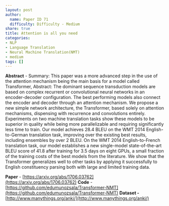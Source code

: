 ```yaml
---
layout: post
author:
  name: Paper ID 71
  difficulty: Difficulty - Medium
share: true
title: Attention is all you need
categories:
- NLP
- Language Translation
- Neural Machine Translation(NMT)
- medium
tags: []
---
```

**Abstract** - Summary: This paper was a more advanced step in the use of the attention mechanism being the main basis for a model called Transformer, Abstract: The dominant sequence transduction models are based on complex recurrent or convolutional neural networks in an encoder-decoder configuration. The best performing models also connect the encoder and decoder through an attention mechanism. We propose a new simple network architecture, the Transformer, based solely on attention mechanisms, dispensing with recurrence and convolutions entirely. Experiments on two machine translation tasks show these models to be superior in quality while being more parallelizable and requiring significantly less time to train. Our model achieves 28.4 BLEU on the WMT 2014 English-to-German translation task, improving over the existing best results, including ensembles by over 2 BLEU. On the WMT 2014 English-to-French translation task, our model establishes a new single-model state-of-the-art BLEU score of 41.8 after training for 3.5 days on eight GPUs, a small fraction of the training costs of the best models from the literature. We show that the Transformer generalizes well to other tasks by applying it successfully to English constituency parsing both with large and limited training data.

**Paper** - [https://arxiv.org/abs/1706.03762](https://arxiv.org/abs/1706.03762)
**Code** - [https://github.com/edumunozsala/Transformer-NMT](https://github.com/edumunozsala/Transformer-NMT)
**Dataset -** [http://www.manythings.org/anki/](http://www.manythings.org/anki/)
    